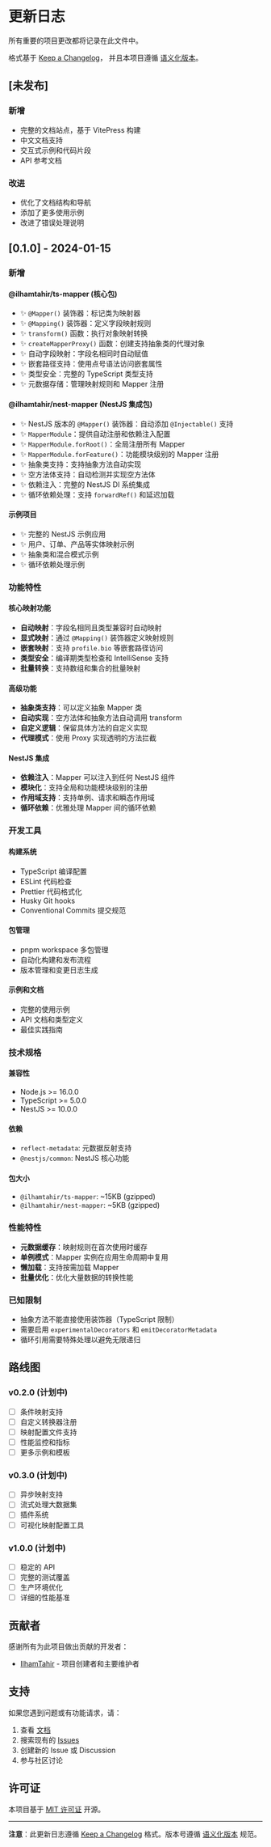 # 更新日志

所有重要的项目更改都将记录在此文件中。

格式基于 [Keep a Changelog](https://keepachangelog.com/zh-CN/1.0.0/)，
并且本项目遵循 [语义化版本](https://semver.org/lang/zh-CN/)。

## [未发布]

### 新增
- 完整的文档站点，基于 VitePress 构建
- 中文文档支持
- 交互式示例和代码片段
- API 参考文档

### 改进
- 优化了文档结构和导航
- 添加了更多使用示例
- 改进了错误处理说明

## [0.1.0] - 2024-01-15

### 新增

#### @ilhamtahir/ts-mapper (核心包)
- ✨ `@Mapper()` 装饰器：标记类为映射器
- ✨ `@Mapping()` 装饰器：定义字段映射规则
- ✨ `transform()` 函数：执行对象映射转换
- ✨ `createMapperProxy()` 函数：创建支持抽象类的代理对象
- ✨ 自动字段映射：字段名相同时自动赋值
- ✨ 嵌套路径支持：使用点号语法访问嵌套属性
- ✨ 类型安全：完整的 TypeScript 类型支持
- ✨ 元数据存储：管理映射规则和 Mapper 注册

#### @ilhamtahir/nest-mapper (NestJS 集成包)
- ✨ NestJS 版本的 `@Mapper()` 装饰器：自动添加 `@Injectable()` 支持
- ✨ `MapperModule`：提供自动注册和依赖注入配置
- ✨ `MapperModule.forRoot()`：全局注册所有 Mapper
- ✨ `MapperModule.forFeature()`：功能模块级别的 Mapper 注册
- ✨ 抽象类支持：支持抽象方法自动实现
- ✨ 空方法体支持：自动检测并实现空方法体
- ✨ 依赖注入：完整的 NestJS DI 系统集成
- ✨ 循环依赖处理：支持 `forwardRef()` 和延迟加载

#### 示例项目
- ✨ 完整的 NestJS 示例应用
- ✨ 用户、订单、产品等实体映射示例
- ✨ 抽象类和混合模式示例
- ✨ 循环依赖处理示例

### 功能特性

#### 核心映射功能
- **自动映射**：字段名相同且类型兼容时自动映射
- **显式映射**：通过 `@Mapping()` 装饰器定义映射规则
- **嵌套映射**：支持 `profile.bio` 等嵌套路径访问
- **类型安全**：编译期类型检查和 IntelliSense 支持
- **批量转换**：支持数组和集合的批量映射

#### 高级功能
- **抽象类支持**：可以定义抽象 Mapper 类
- **自动实现**：空方法体和抽象方法自动调用 transform
- **自定义逻辑**：保留具体方法的自定义实现
- **代理模式**：使用 Proxy 实现透明的方法拦截

#### NestJS 集成
- **依赖注入**：Mapper 可以注入到任何 NestJS 组件
- **模块化**：支持全局和功能模块级别的注册
- **作用域支持**：支持单例、请求和瞬态作用域
- **循环依赖**：优雅处理 Mapper 间的循环依赖

### 开发工具

#### 构建系统
- TypeScript 编译配置
- ESLint 代码检查
- Prettier 代码格式化
- Husky Git hooks
- Conventional Commits 提交规范

#### 包管理
- pnpm workspace 多包管理
- 自动化构建和发布流程
- 版本管理和变更日志生成

#### 示例和文档
- 完整的使用示例
- API 文档和类型定义
- 最佳实践指南

### 技术规格

#### 兼容性
- Node.js >= 16.0.0
- TypeScript >= 5.0.0
- NestJS >= 10.0.0

#### 依赖
- `reflect-metadata`: 元数据反射支持
- `@nestjs/common`: NestJS 核心功能

#### 包大小
- `@ilhamtahir/ts-mapper`: ~15KB (gzipped)
- `@ilhamtahir/nest-mapper`: ~5KB (gzipped)

### 性能特性
- **元数据缓存**：映射规则在首次使用时缓存
- **单例模式**：Mapper 实例在应用生命周期中复用
- **懒加载**：支持按需加载 Mapper
- **批量优化**：优化大量数据的转换性能

### 已知限制
- 抽象方法不能直接使用装饰器（TypeScript 限制）
- 需要启用 `experimentalDecorators` 和 `emitDecoratorMetadata`
- 循环引用需要特殊处理以避免无限递归

## 路线图

### v0.2.0 (计划中)
- [ ] 条件映射支持
- [ ] 自定义转换器注册
- [ ] 映射配置文件支持
- [ ] 性能监控和指标
- [ ] 更多示例和模板

### v0.3.0 (计划中)
- [ ] 异步映射支持
- [ ] 流式处理大数据集
- [ ] 插件系统
- [ ] 可视化映射配置工具

### v1.0.0 (计划中)
- [ ] 稳定的 API
- [ ] 完整的测试覆盖
- [ ] 生产环境优化
- [ ] 详细的性能基准

## 贡献者

感谢所有为此项目做出贡献的开发者：

- [IlhamTahir](https://github.com/ilhamtahir) - 项目创建者和主要维护者

## 支持

如果您遇到问题或有功能请求，请：

1. 查看 [文档](https://docs.ilham.dev/ts-mapper)
2. 搜索现有的 [Issues](https://github.com/ilhamtahir/nest-mapper/issues)
3. 创建新的 Issue 或 Discussion
4. 参与社区讨论

## 许可证

本项目基于 [MIT 许可证](https://github.com/ilhamtahir/nest-mapper/blob/main/LICENSE) 开源。

---

**注意**：此更新日志遵循 [Keep a Changelog](https://keepachangelog.com/) 格式。版本号遵循 [语义化版本](https://semver.org/) 规范。
